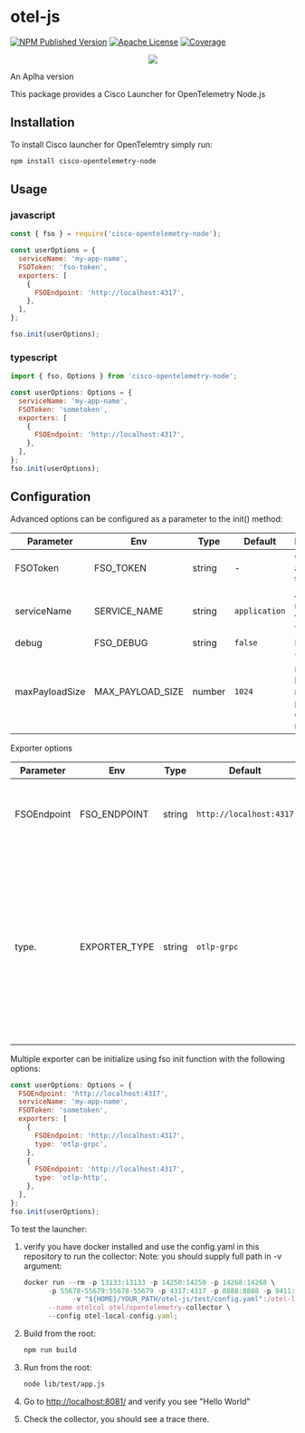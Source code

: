 # otel-js

[![NPM Published Version][npm-image]][npm-url]
[![Apache License][license-image]][license-image]
[![Coverage][coverage-image]][coverage-url]

<p align="center">
 <a href="">
   <img src=https://github.com/epsagon/otel-js/actions/workflows/ci.yaml/badge.svg?style=for-the-badge">
</a>
</p>
An Aplha version

This package provides a Cisco Launcher for OpenTelemetry Node.js

## Installation

To install Cisco launcher for OpenTelemtry simply run:

```sh
npm install cisco-opentelemetry-node
```

## Usage

### javascript

```javascript
const { fso } = require('cisco-opentelemetry-node');

const userOptions = {
  serviceName: 'my-app-name',
  FSOToken: 'fso-token',
  exporters: [
    {
      FSOEndpoint: 'http://localhost:4317',
    },
  ],
};

fso.init(userOptions);
```

### typescript

```javascript
import { fso, Options } from 'cisco-opentelemetry-node';

const userOptions: Options = {
  serviceName: 'my-app-name',
  FSOToken: 'sometoken',
  exporters: [
    {
      FSOEndpoint: 'http://localhost:4317',
    },
  ],
};
fso.init(userOptions);
```

## Configuration

Advanced options can be configured as a parameter to the init() method:

| Parameter      | Env              | Type   | Default       | Description                                                       |
| -------------- | ---------------- | ------ | ------------- | ----------------------------------------------------------------- |
| FSOToken       | FSO_TOKEN        | string | -             | Cisco account token                                               |
| serviceName    | SERVICE_NAME     | string | `application` | Application name that will be set for traces                      |
| debug          | FSO_DEBUG        | string | `false`       | Debug logs                                                        |
| maxPayloadSize | MAX_PAYLOAD_SIZE | number | `1024`        | The number in bytes of the maximum payload to capture for request |

Exporter options

| Parameter   | Env           | Type   | Default                 | Description                                                                                                                                         |
| ----------- | ------------- | ------ | ----------------------- | --------------------------------------------------------------------------------------------------------------------------------------------------- |
| FSOEndpoint | FSO_ENDPOINT  | string | `http://localhost:4317` | The address of the trace collector to send traces to                                                                                                |
| type.       | EXPORTER_TYPE | string | `otlp-grpc`             | The exporter type to use (Currently `otlp-grpc`, `otlp-http` are supported). Multiple exporter option available via init function see example below |

Multiple exporter can be initialize using fso init function with the following options:

```javascript
const userOptions: Options = {
  FSOEndpoint: 'http://localhost:4317',
  serviceName: 'my-app-name',
  FSOToken: 'sometoken',
  exporters: [
    {
      FSOEndpoint: 'http://localhost:4317',
      type: 'otlp-grpc',
    },
    {
      FSOEndpoint: 'http://localhost:4317',
      type: 'otlp-http',
    },
  ],
};
fso.init(userOptions);
```

To test the launcher:

1. verify you have docker installed and use the config.yaml in this repository to run the collector:
   Note: you should supply full path in -v argument:

   ```javascript
   docker run --rm -p 13133:13133 -p 14250:14250 -p 14268:14268 \
         -p 55678-55679:55678-55679 -p 4317:4317 -p 8888:8888 -p 9411:9411 \
               -v "${HOME}/YOUR_PATH/otel-js/test/config.yaml":/otel-local-config.yaml \
         --name otelcol otel/opentelemetry-collector \
         --config otel-local-config.yaml;
   ```

2. Build from the root:

   ```sh
   npm run build
   ```

3. Run from the root:

   ```sh
   node lib/test/app.js
   ```

4. Go to <http://localhost:8081/> and verify you see "Hello World"
5. Check the collector, you should see a trace there.

[npm-url]: https://www.npmjs.com/package/cisco-opentelemetry-node
[npm-image]: https://img.shields.io/github/v/release/epsagon/otel-js?include_prereleases&style=for-the-badge
[license-url]: https://github.com/https://github.com/epsagon/otel-js/blob/main/LICENSE
[license-image]: https://img.shields.io/badge/license-Apache_2.0-green.svg?style=for-the-badge
[coverage-url]: https://codecov.io/gh/epsagon/otel-js/branch/main/
[coverage-image]: https://img.shields.io/codecov/c/github/epsagon/otel-js?style=for-the-badge
